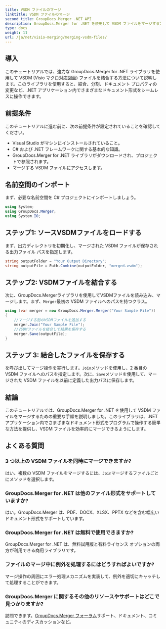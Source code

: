 ```yaml
---
title: VSDM ファイルのマージ
linktitle: VSDM ファイルのマージ
second_title: GroupDocs.Merger .NET API
description: GroupDocs.Merger for .NET を使用して VSDM ファイルをマージする方法を学びます。この使いやすいライブラリを使用して、ドキュメント管理タスクを簡素化します。
type: docs
weight: 11
url: /ja/net/visio-merging/merging-vsdm-files/
---
```

## 導入
このチュートリアルでは、強力な GroupDocs.Merger for .NET ライブラリを使用して VSDM (Visio マクロ対応図面) ファイルを結合する方法について説明します。このライブラリを使用すると、結合、分割、ドキュメント プロパティの変更など、.NET アプリケーション内でさまざまなドキュメント形式をシームレスに操作できます。
## 前提条件
このチュートリアルに進む前に、次の前提条件が設定されていることを確認してください。
- Visual Studio がマシンにインストールされていること。
- C# および .NET フレームワークに関する基本的な知識。
- GroupDocs.Merger for .NET ライブラリがダウンロードされ、プロジェクトで参照されます。
- マージする VSDM ファイルにアクセスします。

## 名前空間のインポート
まず、必要な名前空間を C# プロジェクトにインポートしましょう。
```csharp
using System; 
using GroupDocs.Merger;
using System.IO;
```
## ステップ1: ソースVSDMファイルをロードする
まず、出力ディレクトリを初期化し、マージされた VSDM ファイルが保存される出力ファイル パスを指定します。
```csharp
string outputFolder = "Your Output Directory";
string outputFile = Path.Combine(outputFolder, "merged.vsdm");
```
## ステップ2: VSDMファイルを結合する
次に、GroupDocs.Mergerライブラリを使用してVSDMファイルを読み込み、マージします。まず、`Merger`最初の VSDM ファイルへのパスを持つクラス。
```csharp
using (var merger = new GroupDocs.Merger.Merger("Your Sample File"))
{
    //マージする別のVSDMファイルを追加する
    merger.Join("Your Sample File");
    //VSDMファイルを結合して結果を保存する
    merger.Save(outputFile);
}
```
## ステップ 3: 結合したファイルを保存する
を呼び出してマージ操作を実行します。`Join`メソッドを使用し、2 番目の VSDM ファイルへのパスを指定します。次に、`Save`メソッドを使用して、マージされた VSDM ファイルを以前に定義した出力パスに保存します。

## 結論
このチュートリアルでは、GroupDocs.Merger for .NET を使用して VSDM ファイルをマージするための重要な手順を説明しました。このライブラリは、.NET アプリケーション内でさまざまなドキュメント形式をプログラムで操作する簡単な方法を提供し、VSDM ファイルを効率的にマージできるようにします。

## よくある質問
### 3 つ以上の VSDM ファイルを同時にマージできますか?
はい、複数の VSDM ファイルをマージするには、`Join`マージするファイルごとにメソッドを選択します。
### GroupDocs.Merger for .NET は他のファイル形式をサポートしていますか?
はい。GroupDocs.Merger は、PDF、DOCX、XLSX、PPTX などを含む幅広いドキュメント形式をサポートしています。
### GroupDocs.Merger for .NET は無料で使用できますか?
GroupDocs.Merger for .NET は、無料試用版と有料ライセンス オプションの両方が利用できる商用ライブラリです。
### ファイルのマージ中に例外を処理するにはどうすればよいですか?
マージ操作の周囲にエラー処理メカニズムを実装して、例外を適切にキャッチして処理することができます。
### GroupDocs.Merger に関するその他のリソースやサポートはどこで見つかりますか?
訪問できます。[GroupDocs.Merger フォーラム](https://forum.groupdocs.com/c/merger/32)サポート、ドキュメント、コミュニティのディスカッションなど。